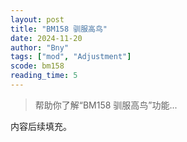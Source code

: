 ```yaml
---
layout: post
title: "BM158 驯服高鸟"
date: 2024-11-20
author: "Bny"
tags: ["mod", "Adjustment"]
scode: bm158
reading_time: 5
---
```


> 帮助你了解“BM158 驯服高鸟”功能...

内容后续填充。
